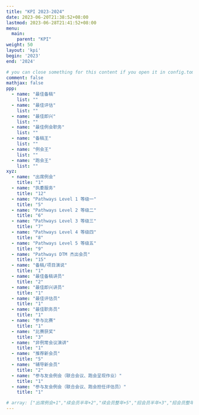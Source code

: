 ```yaml
---
title: "KPI 2023-2024"
date: 2023-06-20T21:38:52+08:00
lastmod: 2023-06-28T21:41:52+08:00
menu: 
  main: 
    parent: "KPI"
weight: 50
layout: 'kpi'
begin: '2023'
end: '2024'

# you can close something for this content if you open it in config.toml.
comment: false
mathjax: false
ppp:
  - name: "最佳备稿"
    list: ""
  - name: "最佳评估"
    list: ""
  - name: "最佳即兴"
    list: ""
  - name: "最佳例会职务"
    list: ""
  - name: "备稿王"
    list: ""
  - name: "例会王"
    list: ""
  - name: "跑会王"
    list: ""
xyz:
  - name: "出席例会"
    title: "1"
  - name: "执委服务"
    title: "12"
  - name: "Pathways Level 1 等级一"
    title: "5"
  - name: "Pathways Level 2 等级二"
    title: "6"
  - name: "Pathways Level 3 等级三"
    title: "7"
  - name: "Pathways Level 4 等级四"
    title: "8"
  - name: "Pathways Level 5 等级五"
    title: "9"
  - name: "Pathways DTM 杰出会员"
    title: "15"
  - name: "备稿/项目演说"
    title: "1"
  - name: "最佳备稿讲员"
    title: "2"
  - name: "最佳即兴讲员"
    title: "1"
  - name: "最佳评估员"
    title: "1"
  - name: "最佳职务员"
    title: "1"
  - name: "参与比赛"
    title: "1"
  - name: "比赛获奖"
    title: "3"
  - name: "非例常会议演讲"
    title: "1"
  - name: "推荐新会员"
    title: "5"
  - name: "辅导新会员"
    title: "2"
  - name: "参与友会例会（联合会议、跑会呈现作业）"
    title: "1"
  - name: "参与友会例会（联合会议、跑会担任评估员）"
    title: "1"

# array: ["出席例会+1","续会员半年+2","续会员整年+5","招会员半年+3","招会员整年+5","跑会+1","例会职务+1","出席例会备稿/评估/即兴 +1","筹划活动OC +2","筹划活动执委 +1","参与例会以外活动+1","担任主要执委+5","担任执委助理+3","担任辅导员 +1","参与+3","获奖+3"]
---
```





